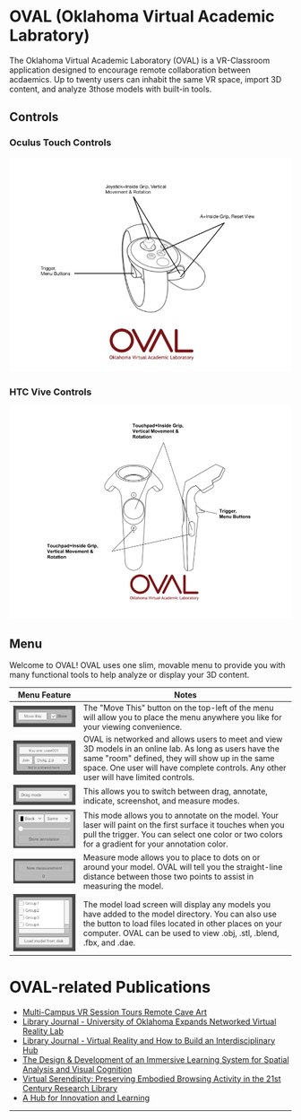# OVAL (Oklahoma Virtual Academic Labratory)
The Oklahoma Virtual Academic Laboratory (OVAL) is a VR-Classroom application designed to encourage remote collaboration between acdaemics. Up to twenty users can inhabit the same VR space, import 3D content, and analyze 3those models with built-in tools.

## Controls
### Oculus Touch Controls
![Oculus Touch Controller Diagram](oculuscontroller.png)
### HTC Vive Controls
![HTC Vive Controller Diagram](vivecontrollers.png)

## Menu
Welcome to OVAL! OVAL uses one slim, movable menu to provide you with many functional tools to help analyze or display your 3D content. 

Menu Feature | Notes
----------------------------------------- | -------------
![Move UI Panel](MoveUIPanel.PNG) | The "Move This" button on the top-left of the menu will allow you to place the menu anywhere you like for your viewing convenience. 
![Network Panel](NetworkPanel.PNG) | OVAL is networked and allows users to meet and view 3D models in an online lab. As long as users have the same "room" defined, they will show up in the same space. One user will have complete controls. Any other user will have limited controls. 
![Mode Panel](ModePanel.PNG) | This allows you to switch between drag, annotate, indicate, screenshot, and measure modes.
![Annotate Panel](AnnotatePanel.PNG) | This mode allows you to annotate on the model. Your laser will paint on the first surface it touches when you pull the trigger. You can select one color or two colors for a gradient for your annotation color. 
![Measure Panel](MeasurePanel.PNG) | Measure mode allows you to place to dots on or around your model. OVAL will tell you the straight-line distance between those two points to assist in measuring the model. 
![Model Panel](ModelPanel.PNG) | The model load screen will display any models you have added to the model directory. You can also use the button to load files located in other places on your computer. OVAL can be used to view .obj, .stl, .blend, .fbx, and .dae.

# OVAL-related Publications
- [Multi-Campus VR Session Tours Remote Cave Art](https://campustechnology.com/articles/2017/10/09/multi-campus-vr-session-tours-remote-cave-art.aspx)
- [Library Journal - University of Oklahoma Expands Networked Virtual Reality Lab](http://lj.libraryjournal.com/2016/08/academic-libraries/university-of-oklahoma-expands-networked-virtual-reality-lab/)
- [Library Journal - Virtual Reality and How to Build an Interdisciplinary Hub](http://lj.libraryjournal.com/2017/09/academic-libraries/carl-grant-virtual-reality-build-interdisciplinary-hub/#_)
- [The Design & Development of an Immersive Learning System for Spatial Analysis and Visual Cognition](http://static1.squarespace.com/static/532b70b6e4b0dca092974dbe/t/5755e2df20c647f04c95598a/1465246433366/pobercook_text+(1).pdf)
- [Virtual Serendipity: Preserving Embodied Browsing Activity in the 21st Century Research Library](http://www.sciencedirect.com/science/article/pii/S0099133317301520)
- [A Hub for Innovation and Learning](https://campustechnology.com/Articles/2018/01/31/A-Hub-for-Innovation-and-Learning.aspx?Page=1)
****************************************************
